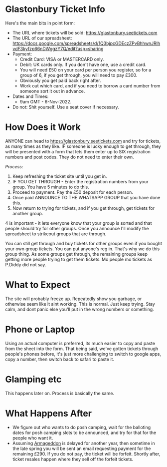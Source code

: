 # Glastonbury Ticket Info
Here's the main bits in point form:
- The URL where tickets will be sold: https://glastonbury.seetickets.com
- The URL of our spreadsheet: https://docs.google.com/spreadsheets/d/1Q3bjpcGDEczZPvBhhwnJRlhvdF3kyfzp66nDWggzY7Q/edit?usp=sharing
- Payment:
    - Credit Card: VISA or MASTERCARD only.
    - Debit: UK cards only. If you don't have one, use a credit card.
    - You will need £50 on your card per person you register, so for a group of 6, if you get through, you will need to pay £300.
    - Obviously you get paid back right after.
    - Work out which card, and if you need to borrow a card number from someone sort it out in advance.
- Dates and Times: 
    - 9am GMT - 6-Nov-2022.
- Do not: Shit yourself. Use a seat cover if necessary.

# How Does it Work
ANYONE can head to https://glastonbury.seetickets.com and try for tickets, as many times as they like. IF someone is lucky enough to get through, they will be presented with a form that lets them enter up to SIX registration numbers and post codes. They do not need to enter their own.

*Process*:
1. Keep refreshing the ticket site until you get in.
2. IF YOU GET THROUGH - Enter the registration numbers from your group. You have 5 minutes to do this.
3. Proceed to payment. Pay the £50 deposit for each person.
4. Once paid ANNOUNCE TO THE WHATSAPP GROUP that you have done this. 
5. Now return to trying for tickets, and if you get through, get tickets for another group.

4 is important - it lets everyone know that your group is sorted and that people should try for other groups. Once you announce I'll modify the spreadsheet to strikeout groups that are through.

You can still get through and buy tickets for other groups even if you bought your own group tickets. You can put anyone's reg in. That's why we do this group thing. As some groups get through, the remaining groups keep getting more people trying to get them tickets. Mo people mo tickets as P.Diddy did not say.

# What to Expect
The site will probably freeze up. Repeatedly show you garbage, or otherwise seem like it aint working. This is normal. Just keep trying. Stay calm, and dont panic else you'll put in the wrong numbers or something.

# Phone or Laptop
Using an actual computer is preferred, its much easier to copy and paste from the sheet into the form.
That being said, we've gotten tickets through people's phones before, it's just more challenging to switch to google apps, copy a number, then switch back to safari to paste it.


# Glamping etc
This happens later on. Process is basically the same. 

# What Happens After

- We figure out who wants to do posh camping, wait for the balloting dates for posh camping slots to be announced, and try for that for the people who want it.
- Assuming [Armageddon](https://goo.gl/maps/XjXR2WYYmK8SEna6A) is delayed for another year, then sometime in the late spring you will be sent an email requesting payment for the remaining £290. If you do not pay, the ticket will be forfeit. Shortly after, ticket resales happen where they sell off the forfeit tickets.